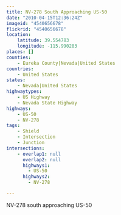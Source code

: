 ```yaml
---
title: NV-278 South Approaching US-50
date: "2010-04-15T12:36:24Z"
imageid: "4540656678"
flickrid: "4540656678"
location:
    latitude: 39.554783
    longitude: -115.990283
places: []
counties:
    - Eureka County|Nevada|United States
countries:
    - United States
states:
    - Nevada|United States
highwaytypes:
    - US Highway
    - Nevada State Highway
highways:
    - US-50
    - NV-278
tags:
    - Shield
    - Intersection
    - Junction
intersections:
    - overlap1: null
      overlap2: null
      highways1:
        - US-50
      highways2:
        - NV-278

---
```

NV-278 south approaching US-50